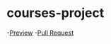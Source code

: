 # courses-project
-[Preview]( https://haidaiandrii.github.io/courses-project/)
-[Pull Request](https://github.com/HaidaiAndrii/courses-project/pull/1/files)